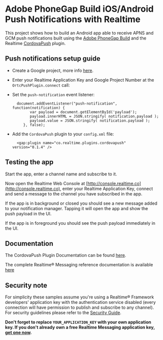 # Adobe PhoneGap Build iOS/Android Push Notifications with Realtime
This project shows how to build an Android app able to receive APNS and GCM push notifications built using the [Adobe PhoneGap Build](https://build.phonegap.com/) and the Realtime [CordovaPush](https://build.phonegap.com/plugins/3684) plugin.

## Push notifications setup guide

- Create a Google project, more info [here](http://messaging-public.realtime.co/documentation/starting-guide/mobilePushGCM.html).

- Enter your Realtime Application Key and Google Project Number at the `OrtcPushPlugin.connect` call: 
				
- Set the `push-notification` event listener: 

		document.addEventListener("push-notification", function(notification) {              
              var payload = document.getElementById('payload');
              payload.innerHTML = JSON.stringify( notification.payload );
              payload.value = JSON.stringify( notification.payload );
           }, false);

- Add the `CordovaPush` plugin to your `config.xml` file:

		<gap:plugin name="co.realtime.plugins.cordovapush" version="0.1.4" />
		
		
## Testing the app
Start the app, enter a channel name and subscribe to it.

Now open the Realtime Web Console at [http://console.realtime.co](http://console.realtime.co), enter your Realtime Application Key, connect and send a message to the channel you have subscribed in the app.

If the app is in background or closed you should see a new message added to your notification manager. Tapping it will open the app and show the push payload in the UI.

If the app is in foreground you should see the push payload immediately in the UI.
 
## Documentation
The CordovaPush Plugin Documentation can be found [here](https://github.com/realtime-framework/CordovaPush).

The complete Realtime® Messaging reference documentation is available [here](http://framework.realtime.co/messaging/#documentation)

## Security note

For simplicity these samples assume you're using a Realtime® Framework developers' application key with the authentication service disabled (every connection will have permission to publish and subscribe to any channel). For security guidelines please refer to the [Security Guide](http://messaging-public.realtime.co/documentation/starting-guide/security.html). 
 
**Don't forget to replace `YOUR_APPLICATION_KEY` with your own application key. If you don't already own a free Realtime Messaging application key, [get one now](https://accounts.realtime.co/signup/).**
   